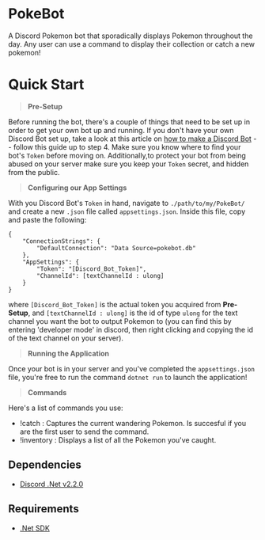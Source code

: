 # PokeBot
A Discord Pokemon bot that sporadically displays Pokemon throughout the day. Any user can use a command to display their collection or catch a new pokemon!

# Quick Start
> **Pre-Setup**

Before running the bot, there's a couple of things that need to be set up in order to get your own bot up and running. If you don't have your own
Discord Bot set up, take a look at this article on [how to make a Discord Bot](https://www.digitaltrends.com/gaming/how-to-make-a-discord-bot/) -- follow this guide up to
step 4. Make sure you know where to find your bot's `Token` before moving on. Additionally,to protect your bot from being abused on your server make sure you keep your
`Token` secret, and hidden from the public.


> **Configuring our App Settings**

With you Discord Bot's `Token` in hand, navigate to `./path/to/my/PokeBot/` and create a new `.json` file called `appsettings.json`.
Inside this file, copy and paste the following:

```
{
    "ConnectionStrings": {
        "DefaultConnection": "Data Source=pokebot.db"
    },
    "AppSettings": {
        "Token": "[Discord_Bot_Token]",
        "ChannelId": [textChannelId : ulong]
    }
}
```

where `[Discord_Bot_Token]` is the actual token you acquired from **Pre-Setup**, and `[textChannelId : ulong]` is the id of type `ulong` for 
the text channel you want the bot to output Pokemon to (you can find this by entering 'developer mode' in discord, then right clicking and copying the id of the
text channel on your server).

> **Running the Application**

Once your bot is in your server and you've completed the `appsettings.json` file, you're free to run the command `dotnet run` to launch the application!

> **Commands**

Here's a list of commands you use:
- !catch : Captures the current wandering Pokemon. Is succesful if you are the first user to send the command.
- !inventory : Displays a list of all the Pokemon you've caught.

## Dependencies
- [Discord .Net v2.2.0](https://github.com/discord-net/Discord.Net)

## Requirements
- [.Net SDK](https://dotnet.microsoft.com/download)

